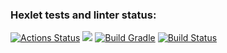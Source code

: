 ### Hexlet tests and linter status:
[![Actions Status](https://github.com/VaalBerit/java-project-lvl1/workflows/hexlet-check/badge.svg)](https://github.com/VaalBerit/java-project-lvl1/actions)
<a href="https://codeclimate.com/github/VaalBerit/java-project-lvl1/maintainability"><img src="https://api.codeclimate.com/v1/badges/e8f4bdb533e4e4f2c327/maintainability" /></a>
[![Build Gradle](https://github.com/VaalBerit/java-project-lvl1/actions/workflows/main.yml/badge.svg)](https://github.com/VaalBerit/java-project-lvl1/actions/workflows/main.yml)
[![Build Status](https://travis-ci.com/VaalBerit/java-project-lvl1.svg?branch=main)](https://travis-ci.com/github/VaalBerit/java-project-lvl1)
